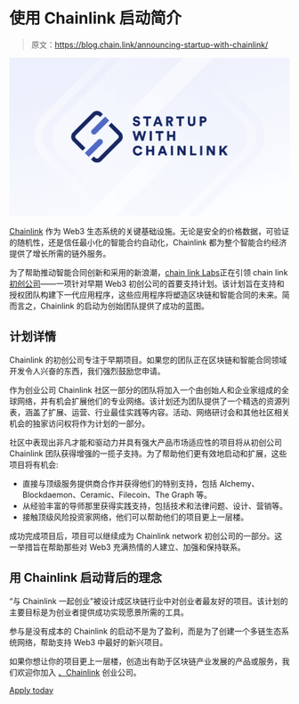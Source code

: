 # 使用 Chainlink 启动简介

> 原文：<https://blog.chain.link/announcing-startup-with-chainlink/>

![Startup With Chainlink](img/ac42942cd090e6e1aa41cc5fee526f74.png)

[Chainlink](https://chain.link/) 作为 Web3 生态系统的关键基础设施。无论是安全的价格数据，可验证的随机性，还是信任最小化的智能合约自动化，Chainlink 都为整个智能合约经济提供了增长所需的链外服务。

为了帮助推动智能合同创新和采用的新浪潮，[chain link Labs](https://chainlinklabs.com/)正在引领 chain link[初创公司](https://chainlinklabs.com/startup-with-chainlink)——一项针对早期 Web3 初创公司的首要支持计划。该计划旨在支持和授权团队构建下一代应用程序，这些应用程序将塑造区块链和智能合同的未来。简而言之，Chainlink 的启动为创始团队提供了成功的蓝图。

## 计划详情

Chainlink 的初创公司专注于早期项目。如果您的团队正在区块链和智能合同领域开发令人兴奋的东西，我们强烈鼓励您申请。

作为创业公司 Chainlink 社区一部分的团队将加入一个由创始人和企业家组成的全球网络，并有机会扩展他们的专业网络。该计划还为团队提供了一个精选的资源列表，涵盖了扩展、运营、行业最佳实践等内容。活动、网络研讨会和其他社区相关机会的独家访问权将作为计划的一部分。

社区中表现出非凡才能和驱动力并具有强大产品市场适应性的项目将从初创公司 Chainlink 团队获得增强的一揽子支持。为了帮助他们更有效地启动和扩展，这些项目将有机会:

*   直接与顶级服务提供商合作并获得他们的特别支持，包括 Alchemy、Blockdaemon、Ceramic、Filecoin、The Graph 等。
*   从经验丰富的导师那里获得实践支持，包括技术和法律问题、设计、营销等。
*   接触顶级风险投资家网络，他们可以帮助他们的项目更上一层楼。

成功完成项目后，项目可以继续成为 Chainlink network 初创公司的一部分。这一举措旨在帮助那些对 Web3 充满热情的人建立、加强和保持联系。

## 用 Chainlink 启动背后的理念

“与 Chainlink 一起创业”被设计成区块链行业中对创业者最友好的项目。该计划的主要目标是为创业者提供成功实现愿景所需的工具。

参与是没有成本的 Chainlink 的启动不是为了盈利，而是为了创建一个多链生态系统网络，帮助支持 Web3 中最好的新兴项目。

如果你想让你的项目更上一层楼，创造出有助于区块链产业发展的产品或服务，我们欢迎你加入 [、Chainlink](https://chainlinklabs.com/startup-with-chainlink) 创业公司。

[Apply today](https://chainlinklabs.com/startup-with-chainlink)